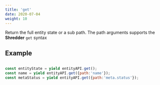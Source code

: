 ```yaml
---
title: 'get'
date: 2020-07-04
weight: 10
---
```


Return the full entity state or a sub path. The path arguments supports the
**Shredder** `get` syntax

## Example

```js

const entityState = yield entityAPI.get();
const name = yield entityAPI.get({path:'name'});
const metaStatus = yield entityAPI.get({path:'meta.status'});

```
